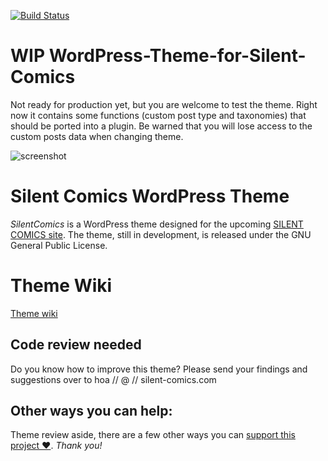 [![Build Status](https://travis-ci.org/SilentComics/SilentComics-for-WordPress.svg?branch=master)](https://travis-ci.org/SilentComics/SilentComics-for-WordPress)

WIP WordPress-Theme-for-Silent-Comics
=================================

Not ready for production yet, but you are welcome to test the theme. Right now it contains some functions (custom post type and taxonomies) that should be ported into a plugin. Be warned that you will lose access to the custom posts data when changing theme.

![screenshot](http://silentcomics.com/images/screenshot.png)

# Silent Comics WordPress Theme

*SilentComics* is a WordPress theme designed for the upcoming [SILENT COMICS site](http://silent-comics.com). The theme, still in development, is released under the GNU General Public License.

# Theme Wiki
[Theme wiki](https://github.com/SilentComics/Silent-Comics-Wordpress-Theme/wiki/SilentComic-WordPress-Theme-wiki)

## Code review needed
Do you know how to improve this theme? Please send your findings and suggestions over to hoa // @ // silent-comics.com

## Other ways you can help:
Theme review aside, there are a few other ways you can [support this project ♥](http://silentcomics.com/subscribe/). *Thank you!*
